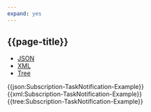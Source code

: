 ```yaml
---
expand: yes
---
```


## {{page-title}}

<div class="nhsd-!t-margin-bottom-6">
  <ul class="nav nav-tabs" role="tablist">
        <li role="presentation" class="active">
            <a href="#JSON-S-TN-E" role="tab" data-toggle="tab">JSON</a>
        </li>
         <li role="presentation">
            <a href="#XML-S-TN-E" role="tab" data-toggle="tab">XML</a>
        </li>
        <li role="presentation">
            <a href="#Tree-S-TN-E" role="tab" data-toggle="tab">Tree</a>
        </li>
  </ul>
    
  <div class="tab-content snippet">
    <div id="JSON-S-TN-E" role="tabpanel" class="tab-pane active">
{{json:Subscription-TaskNotification-Example}}
    </div>
    <div id="XML-S-TN-E" role="tabpanel" class="tab-pane">
{{xml:Subscription-TaskNotification-Example}}
    </div>
    <div id="Tree-S-TN-E" role="tabpanel" class="tab-pane">
{{tree:Subscription-TaskNotification-Example}}
    </div>
  </div>
</div>